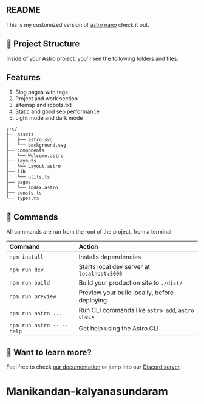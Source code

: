 
## README

This is my customized version of [astro nano](https://astro-nano.vercel.app) check it out.

## 🚀 Project Structure

Inside of your Astro project, you'll see the following folders and files:

## Features

1. Blog pages with tags
2. Project and work section
3. sitemap and robots.txt
4. Static and good seo performance
5. Light mode and dark mode

```text
src/
├── assets
│   ├── astro.svg
│   └── background.svg
├── components
│   └── Welcome.astro
├── layouts
│   └── Layout.astro
├── lib
│   └── utils.ts
├── pages
│   └── index.astro
├── consts.ts
└── types.ts
```


## 🧞 Commands

All commands are run from the root of the project, from a terminal:

| Command                   | Action                                           |
| :------------------------ | :----------------------------------------------- |
| `npm install`             | Installs dependencies                            |
| `npm run dev`             | Starts local dev server at `localhost:3000`      |
| `npm run build`           | Build your production site to `./dist/`          |
| `npm run preview`         | Preview your build locally, before deploying     |
| `npm run astro ...`       | Run CLI commands like `astro add`, `astro check` |
| `npm run astro -- --help` | Get help using the Astro CLI                     |

## 👀 Want to learn more?

Feel free to check [our documentation](https://docs.astro.build) or jump into our [Discord server](https://astro.build/chat).
# Manikandan-kalyanasundaram
